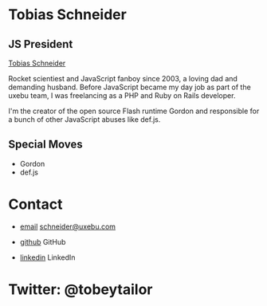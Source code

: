 Tobias Schneider
================

JS President
------------

[Tobias Schneider](/media/img/team/schneider.jpg)

Rocket scientiest and JavaScript fanboy since 2003, a loving dad and demanding husband. Before JavaScript became my day job as part of the uxebu team, I was freelancing as a PHP and Ruby on Rails developer.

I'm the creator of the open source Flash runtime Gordon and responsible for a bunch of other JavaScript abuses like def.js.

Special Moves
-------------

* Gordon
* def.js

Contact
=======

* [email](mailto:schneider@uxebu.com)
  schneider@uxebu.com

* [github](http://github.com/tobeytailor)
  GitHub

* [linkedin](http://www.linkedin.com/in/...)
  LinkedIn

Twitter: @tobeytailor
=====================
